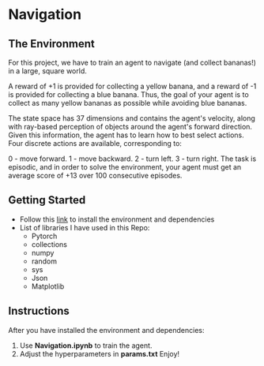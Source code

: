 # Navigation

## The Environment
For this project, we have to train an agent to navigate (and collect bananas!) in a large, square world.


A reward of +1 is provided for collecting a yellow banana, and a reward of -1 is provided for collecting a blue banana. Thus, the goal of your agent is to collect as many yellow bananas as possible while avoiding blue bananas.

The state space has 37 dimensions and contains the agent's velocity, along with ray-based perception of objects around the agent's forward direction. Given this information, the agent has to learn how to best select actions. Four discrete actions are available, corresponding to:

0 - move forward.
1 - move backward.
2 - turn left.
3 - turn right.
The task is episodic, and in order to solve the environment, your agent must get an average score of +13 over 100 consecutive episodes.

## Getting Started
- Follow this [link](https://github.com/udacity/deep-reinforcement-learning#dependencies) to install the environment and dependencies
- List of libraries I have used in this Repo:
    - Pytorch
    - collections
    - numpy
    - random
    - sys
    - Json
    - Matplotlib
 
## Instructions
After you have installed the environment and dependencies:
  1. Use **Navigation.ipynb** to train the agent.
  2. Adjust the hyperparameters in **params.txt**
Enjoy!

